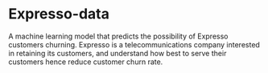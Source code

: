 # Expresso-data
A machine learning model that predicts the possibility of Expresso customers churning.
Expresso is a telecommunications company interested in retaining its customers, and understand how best to serve their customers hence reduce customer churn rate.
